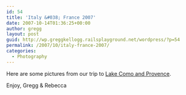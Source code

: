 ```yaml
---
id: 54
title: 'Italy &#038; France 2007'
date: 2007-10-14T01:36:25+00:00
author: gregg
layout: post
guid: http://wp.greggkellogg.railsplayground.net/wordpress/?p=54
permalink: /2007/10/italy-france-2007/
categories:
  - Photography
---
```

Here are some pictures from our trip to [Lake Como and Provence](/galleries/Italy-France%202007/index.html).

Enjoy, Gregg & Rebecca